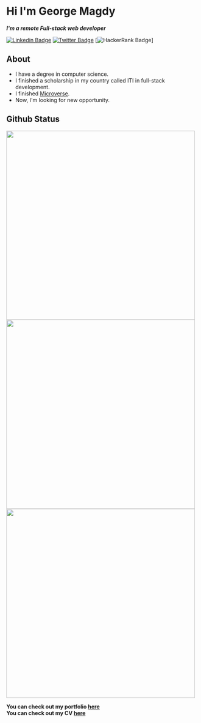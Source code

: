 # Hi I'm George Magdy

**_I'm a remote Full-stack web developer_**

[![Linkedin Badge](https://img.shields.io/badge/-George%20Magdy-blue?style=flat-square&logo=Linkedin&logoColor=white&link=https://www.linkedin.com/in/george-magdy-840/)](https://www.linkedin.com/in/george-magdy-840/)
[![Twitter Badge](https://img.shields.io/badge/-@georgtriple1_-1ca0f1?style=flat-square&labelColor=1ca0f1&logo=twitter&logoColor=white&link=https://twitter.com/georgtriple1)](https://twitter.com/georgtriple1)
[![HackerRank Badge](https://img.shields.io/badge/-@gemmen29_-1ba94c?style=flat-square&labelColor=1ba94c&logo=hackerrank&logoColor=white&link=https://www.hackerrank.com/gemmen29)]

## About

- I have a degree in computer science.
- I finished a scholarship in my country called ITI in full-stack development.
- I finished [Microverse](https://www.microverse.org/).
- Now, I'm looking for new opportunity.

## Github Status

<a href='https://github.com/gemmen29'>
  <img width='495px' src='https://github-readme-stats.vercel.app/api?username=gemmen29&show_icons=true&theme=dracula'>
</a>

<a href='https://github.com/gemmen29'>
  <img width='495px' src='https://github-readme-streak-stats.herokuapp.com/?user=gemmen29&theme=dracula'>
</a>

<a href='https://github.com/gemmen29'>
  <img width='495px' src='https://github-readme-stats.vercel.app/api/top-langs/?username=gemmen29&layout=compact&theme=dracula'>
</a>



**You can check out my portfolio [here](https://gemmen29.github.io/Portfolio/)** <br>
**You can check out my CV [here](https://drive.google.com/file/d/1-37Xhe6T9qoKpqh4aXLjBDOyrzqFDR4x/view?usp=sharing)** <br>
